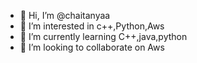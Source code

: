 - 👋 Hi, I’m @chaitanyaa
- 👀 I’m interested in c++,Python,Aws
- 🌱 I’m currently learning C++,java,python
- 💞️ I’m looking to collaborate on Aws

<!---
chaitanyaa/chaitanyaa is a ✨ special ✨ repository because its `README.md` (this file) appears on your GitHub profile.
You can click the Preview link to take a look at your changes.
--->
